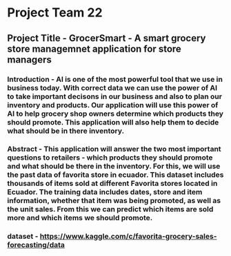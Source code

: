 # Project Team 22

## Project Title - GrocerSmart - A smart grocery store managemnet application for store managers

### Introduction - AI is one of the most powerful tool that we use in business today. With correct data we can use the power of AI to take important decisons in our business and also to plan our inventory and products. Our application will use this power of AI to help grocery shop owners determine which products they should promote. This application will also help them to decide what should be in there inventory.

### Abstract - This application will answer the two most important questions to retailers - which products they should promote and what should be there in the inventory. For this, we will use the past data of favorita store in ecuador. This dataset includes thousands of items sold at different Favorita stores located in Ecuador. The training data includes dates, store and item information, whether that item was being promoted, as well as the unit sales. From this we can predict which items are sold more and which items we should promote.

### dataset - https://www.kaggle.com/c/favorita-grocery-sales-forecasting/data



